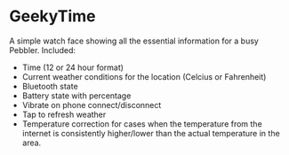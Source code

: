 GeekyTime
=========

A simple watch face showing all the essential information for a busy Pebbler.
Included:
 - Time (12 or 24 hour format)
 - Current weather conditions for the location (Celcius or Fahrenheit)
 - Bluetooth state
 - Battery state with percentage
 - Vibrate on phone connect/disconnect
 - Tap to refresh weather
 - Temperature correction for cases when the temperature from the internet is consistently higher/lower than the actual temperature in the area.
